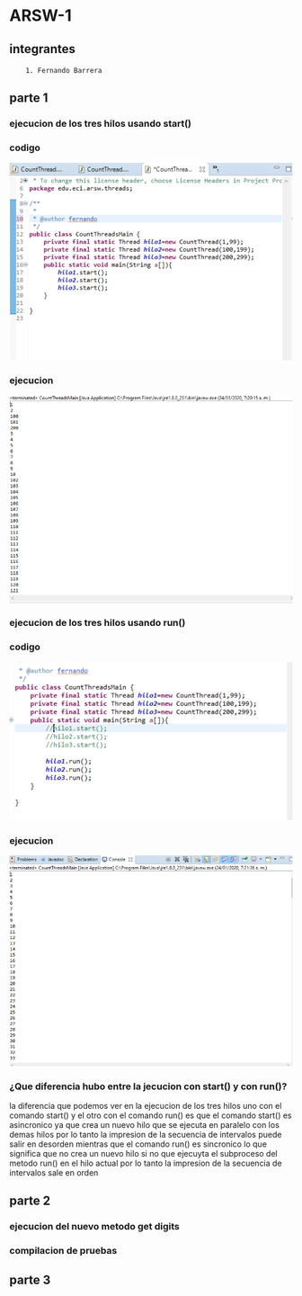# ARSW-1

## integrantes
		1. Fernando Barrera
		
## parte 1

### ejecucion de los tres hilos usando start()	

### codigo
![im1](https://github.com/fernando-b15/CNYT-Actividad-Esfera/blob/master/1.PNG)	

### ejecucion
![im2](https://github.com/fernando-b15/CNYT-Actividad-Esfera/blob/master/2.PNG)	

### ejecucion de los tres hilos usando run()


### codigo
![im3](https://github.com/fernando-b15/CNYT-Actividad-Esfera/blob/master/3.PNG)	

### ejecucion
![im4](https://github.com/fernando-b15/CNYT-Actividad-Esfera/blob/master/4.PNG)	

### ¿Que diferencia hubo entre la jecucion con start() y con run()?

la diferencia que podemos ver en la ejecucion de los tres hilos uno con el comando start() y el otro con el comando run() es que el comando start() es asincronico ya que crea un nuevo hilo que se ejecuta en paralelo con los demas hilos por lo tanto la impresion de la secuencia de intervalos puede salir en desorden mientras que el comando run() es sincronico lo que significa que no crea un nuevo hilo si no que ejecuyta el subproceso del metodo run() en el hilo actual por lo tanto la impresion de la secuencia de intervalos sale en orden	


## parte 2

### ejecucion del nuevo metodo get digits

### compilacion de pruebas

## parte 3

